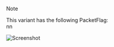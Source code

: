 > [!NOTE]  
> This variant has the following PacketFlag:  
> nn  
  
![Screenshot](https://raw.githubusercontent.com/Cryakl/Ultimate-RAT-Collection/refs/heads/main/Sainbox/%e8%bf%9c%e7%a8%8b%e7%ae%a1%e7%90%86%e7%b3%bb%e7%bb%9f4.0/Screenshot.png)
